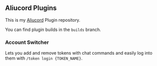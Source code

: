 ## Aliucord Plugins
This is my [Aliucord](https://github.com/Aliucord) Plugin repository.

You can find plugin builds in the `builds` branch.

### Account Switcher
Lets you add and remove tokens with chat commands and easily log into them with `/token login {TOKEN_NAME}`.

